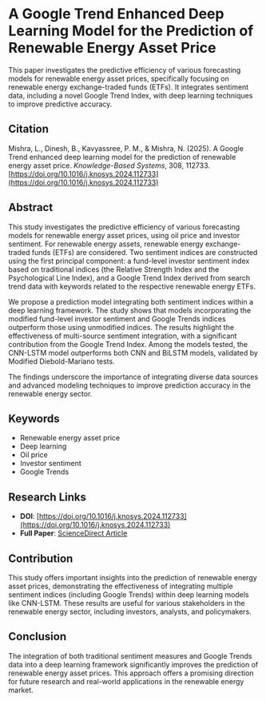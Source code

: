 # A Google Trend Enhanced Deep Learning Model for the Prediction of Renewable Energy Asset Price

This paper investigates the predictive efficiency of various forecasting models for renewable energy asset prices, specifically focusing on renewable energy exchange-traded funds (ETFs). It integrates sentiment data, including a novel Google Trend Index, with deep learning techniques to improve predictive accuracy.

## Citation

Mishra, L., Dinesh, B., Kavyassree, P. M., & Mishra, N. (2025). A Google Trend enhanced deep learning model for the prediction of renewable energy asset price. *Knowledge-Based Systems*, 308, 112733. [https://doi.org/10.1016/j.knosys.2024.112733](https://doi.org/10.1016/j.knosys.2024.112733)

## Abstract

This study investigates the predictive efficiency of various forecasting models for renewable energy asset prices, using oil price and investor sentiment. For renewable energy assets, renewable energy exchange-traded funds (ETFs) are considered. Two sentiment indices are constructed using the first principal component: a fund-level investor sentiment index based on traditional indices (the Relative Strength Index and the Psychological Line Index), and a Google Trend Index derived from search trend data with keywords related to the respective renewable energy ETFs.

We propose a prediction model integrating both sentiment indices within a deep learning framework. The study shows that models incorporating the modified fund-level investor sentiment and Google Trends indices outperform those using unmodified indices. The results highlight the effectiveness of multi-source sentiment integration, with a significant contribution from the Google Trend Index. Among the models tested, the CNN-LSTM model outperforms both CNN and BiLSTM models, validated by Modified Diebold-Mariano tests.

The findings underscore the importance of integrating diverse data sources and advanced modeling techniques to improve prediction accuracy in the renewable energy sector.

## Keywords
- Renewable energy asset price
- Deep learning
- Oil price
- Investor sentiment
- Google Trends

## Research Links

- **DOI**: [https://doi.org/10.1016/j.knosys.2024.112733](https://doi.org/10.1016/j.knosys.2024.112733)
- **Full Paper**: [ScienceDirect Article](https://www.sciencedirect.com/science/article/pii/S0950705124013674)

## Contribution

This study offers important insights into the prediction of renewable energy asset prices, demonstrating the effectiveness of integrating multiple sentiment indices (including Google Trends) within deep learning models like CNN-LSTM. These results are useful for various stakeholders in the renewable energy sector, including investors, analysts, and policymakers.

## Conclusion

The integration of both traditional sentiment measures and Google Trends data into a deep learning framework significantly improves the prediction of renewable energy asset prices. This approach offers a promising direction for future research and real-world applications in the renewable energy market.
